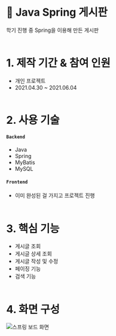# 📌 Java Spring 게시판
학기 진행 중 Spring을 이용해 만든 게시판
</br></br>

# 1. 제작 기간 & 참여 인원

- 개인 프로젝트
- 2021.04.30 ~ 2021.06.04
  </br></br>

# 2. 사용 기술

#### `Backend`
- Java
- Spring
- MyBatis
- MySQL

#### `Frontend`
- 이미 완성된 걸 가지고 프로젝트 진행
  </br></br>

# 3. 핵심 기능
- 게시글 조회
- 게시글 상세 조회
- 게시글 작성 및 수정
- 페이징 기능 
- 검색 기능
</br></br>

# 4. 화면 구성

![스프링 보드 화면](https://github.com/pjaehyun/employment-info/assets/56579736/fc7de152-e727-4b5b-843d-ff9af2bd0455)
</br></br>
